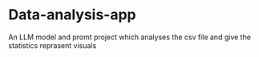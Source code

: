 # Data-analysis-app
 An LLM model and promt project which analyses the csv file and give the statistics reprasent visuals
